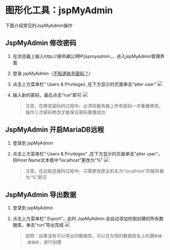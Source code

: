 # 图形化工具：jspMyAdmin

下面介绍常见的JspMyAdmin操作

## JspMyAdmin 修改密码
1. 在浏览器上输入*http://服务器公网IP/jspmyadmin*，，进入jspMyAdmin管理界面

2. 登录 jspMyAdmin（[不知道账号密码？](/zh/stack-accounts.md)）

3. 点击上方菜单栏“ Users & Privileges ,在下方显示的页面单击“alter user”
   ![](http://libs.websoft9.com/Websoft9/DocsPicture/zh/mysql/jspmyadmin-updatepw2-websoft9.png)

4. 输入新的密码，最后点击“run”即可
   ![](http://libs.websoft9.com/Websoft9/DocsPicture/zh/mysql/jspmyadmin-updatepw1-websoft9.png)

   >注意，在修改密码的过程中，必须将服务器上所有密码一并重置修改，操作三次密码修改才能保证密码重置成功

## JspMyAdmin 开启MariaDB远程

1. 登录到 jspMyAdmin

2. 点击上方菜单栏“ Users & Privileges” ,在下方显示的页面单击“alter user”，将Host Name文本框中“localhost”更改为“%”
   ![](http://libs.websoft9.com/Websoft9/DocsPicture/zh/mysql/jspmyadmin-updatehost-websoft9.png)
    
   >注意，在远程连接的过程中，只需更改原主机名为“localhost”的服务器为“%”即可

## JspMyAdmin 导出数据

1. 登录到 jspMyAdmin

2. 点击上方菜单栏“ Export”，此时 JspMyAdmin 会自动添加你刚创建的所有数据库，单击“run”导出完成
   ![](http://libs.websoft9.com/Websoft9/DocsPicture/zh/mysql/jspadmin-exportmath-websoft9.png)
   
   >说明：如果没有可以导出的数据库，可以在左侧的数据库名上右健`新建--数据库`，进行创建

